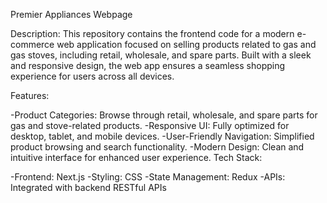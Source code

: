 Premier Appliances Webpage

Description:
This repository contains the frontend code for a modern e-commerce web application focused on selling products related to gas and gas stoves, including retail, wholesale, and spare parts. Built with a sleek and responsive design, the web app ensures a seamless shopping experience for users across all devices.

Features:

-Product Categories: Browse through retail, wholesale, and spare parts for gas  and stove-related products.
-Responsive UI: Fully optimized for desktop, tablet, and mobile devices.
-User-Friendly Navigation: Simplified product browsing and search functionality.
-Modern Design: Clean and intuitive interface for enhanced user experience.
Tech Stack:

-Frontend: Next.js
-Styling: CSS
-State Management: Redux
-APIs: Integrated with backend RESTful APIs